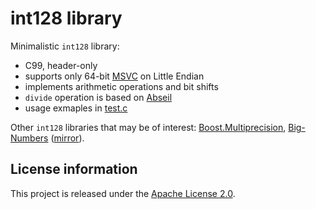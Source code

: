 int128 library
==============

Minimalistic `int128` library:

 - C99, header-only
 - supports only 64-bit [MSVC](https://en.wikipedia.org/wiki/Microsoft_Visual_C%2B%2B) on Little Endian
 - implements arithmetic operations and bit shifts
 - `divide` operation is based on [Abseil](https://github.com/abseil/abseil-cpp/tree/master/absl/numeric)
 - usage exmaples in [test.c](https://github.com/wiltondb/int128_win/blob/master/test.c)

 Other `int128` libraries that may be of interest: [Boost.Multiprecision](https://github.com/boostorg/multiprecision), [Big-Numbers](https://stackoverflow.com/a/39016672) ([mirror](https://github.com/staticlibs/Big-Numbers/blob/master/Lib/Src/Math/Int128x64.asm)).

License information
-------------------

This project is released under the [Apache License 2.0](http://www.apache.org/licenses/LICENSE-2.0).